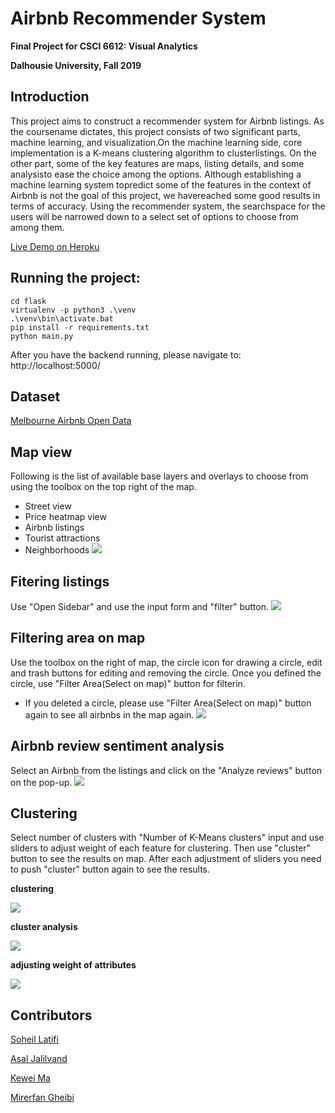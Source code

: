 # Airbnb Recommender System
**Final Project for CSCI 6612: Visual Analytics**

**Dalhousie University, Fall 2019**

## Introduction
This project aims to construct a recommender system for Airbnb listings. 
As the coursename dictates, this project consists of two significant parts,
machine learning, and visualization.On the machine learning side, 
core implementation is a K-means clustering algorithm to clusterlistings.
On the other part, some of the key features are maps, listing details, 
and some analysisto ease the choice among the options.  Although 
establishing a machine learning system topredict some of the features 
in the context of Airbnb is not the goal of this project, we havereached 
some good results in terms of accuracy. Using the recommender system, 
the searchspace for the users will be narrowed down to a select set of 
options to choose from among them.

[Live Demo on Heroku](https://airbnb-recommender.herokuapp.com)

## Running the project:
```
cd flask
virtualenv -p python3 .\venv
.\venv\bin\activate.bat
pip install -r requirements.txt
python main.py
```
After you have the backend running, please navigate to:
http://localhost:5000/

## Dataset
[Melbourne Airbnb Open Data](https://www.kaggle.com/tylerx/melbourne-airbnb-open-data)
## Map view
Following is the list of available base layers and overlays to choose from
using the toolbox on the top right
 of the map.
* Street view
* Price heatmap view
* Airbnb listings
* Tourist attractions
* Neighborhoods
![](https://raw.githubusercontent.com/AsalJalilvand/airbnb-recommender/master/screenshots/map.png)
## Fitering listings
Use "Open Sidebar" and use the input form and "filter" button.
![](https://raw.githubusercontent.com/AsalJalilvand/airbnb-recommender/master/screenshots/filter.png)

## Filtering area on map
Use the toolbox on the right of map, the circle icon for drawing a circle, 
edit and trash buttons for editing and removing the circle. Once you defined
the circle, use "Filter Area(Select on map)" button for filterin.
<br>
* If you deleted a circle, please use "Filter Area(Select on map)" button again
to see all airbnbs in the map again.
![](https://raw.githubusercontent.com/AsalJalilvand/airbnb-recommender/master/screenshots/area_filter.PNG)  
## Airbnb review sentiment analysis
Select an Airbnb from the listings and click on the "Analyze reviews" button
on the pop-up.
![](https://raw.githubusercontent.com/AsalJalilvand/airbnb-recommender/master/screenshots/sentiment.png)

## Clustering
Select number of clusters with "Number of K-Means clusters" input and 
use sliders to adjust weight of each feature for clustering. Then use "cluster"
button to see the results on map. After each adjustment of sliders you need
to push "cluster" button again to see the results.

**clustering**

![](https://raw.githubusercontent.com/AsalJalilvand/airbnb-recommender/master/screenshots/clustering.png)

**cluster analysis**

![](https://raw.githubusercontent.com/AsalJalilvand/airbnb-recommender/master/screenshots/cluster_analysis.png)

**adjusting weight of attributes**

![](https://raw.githubusercontent.com/AsalJalilvand/airbnb-recommender/master/screenshots/weight_adjust.png)

## Contributors
[Soheil Latifi](mailto:Soheil.Latifi@dal.ca)

[Asal Jalilvand](mailto:Asal.Jalilvand@dal.ca)

[Kewei Ma](mailto:Kewei.Ma@dal.ca)

[Mirerfan Gheibi](https://github.com/mirerfangheibi)
